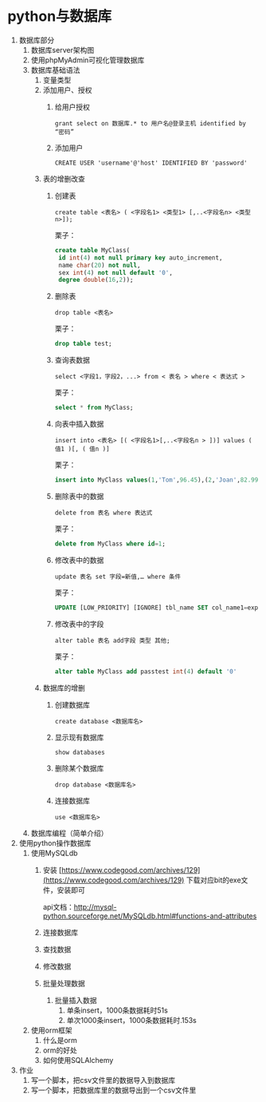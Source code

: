 # python与数据库

1. 数据库部分
    1. 数据库server架构图
    2. 使用phpMyAdmin可视化管理数据库
    3. 数据库基础语法
        1. 变量类型
        2. 添加用户、授权
            1. 给用户授权

                `grant select on 数据库.* to 用户名@登录主机 identified by “密码”`
            2. 添加用户

                `CREATE USER 'username'@'host' IDENTIFIED BY 'password'`
        3. 表的增删改查
            1. 创建表

                `create table <表名> ( <字段名1> <类型1> [,..<字段名n> <类型n>]);`

                栗子：

                ```sql
                create table MyClass(
                 id int(4) not null primary key auto_increment,
                 name char(20) not null,
                 sex int(4) not null default '0',
                 degree double(16,2));
                ```
            2. 删除表

                `drop table <表名>`

                栗子：

                ```sql
                drop table test;
                ```
            3. 查询表数据

                `select <字段1，字段2，...> from < 表名 > where < 表达式 >`

                栗子：

                ```sql
                select * from MyClass;
                ```
            4. 向表中插入数据

                `insert into <表名> [( <字段名1>[,..<字段名n > ])] values ( 值1 )[, ( 值n )]`

                栗子：

                ```sql
                insert into MyClass values(1,'Tom',96.45),(2,'Joan',82.99), (2,'Wang', 96.59);
                ```
            5. 删除表中的数据

                `delete from 表名 where 表达式`

                栗子：

                ```sql
                delete from MyClass where id=1;
                ```
            6. 修改表中的数据

                `update 表名 set 字段=新值,… where 条件`

                栗子：

                ```sql
                UPDATE [LOW_PRIORITY] [IGNORE] tbl_name SET col_name1=expr1 [, col_name2=expr2 ...] [WHERE where_definition] [ORDER BY ...] [LIMIT row_count]
                ```
            7. 修改表中的字段

                `alter table 表名 add字段 类型 其他;`

                栗子：

                ```sql
                alter table MyClass add passtest int(4) default '0'
                ```
        4. 数据库的增删
            1. 创建数据库

                `create database <数据库名>`
            2. 显示现有数据库

                `show databases`
            3.  删除某个数据库

                `drop database <数据库名>`
            4. 连接数据库

                `use <数据库名>`
    4. 数据库编程（简单介绍）
2. 使用python操作数据库
    1. 使用MySQLdb
        1. 安装 [https://www.codegood.com/archives/129](https://www.codegood.com/archives/129) 下载对应bit的exe文件，安装即可

            api文档：http://mysql-python.sourceforge.net/MySQLdb.html#functions-and-attributes
        1. 连接数据库
        2. 查找数据
        3. 修改数据
        4. 批量处理数据
            1. 批量插入数据
                1. 单条insert，1000条数据耗时51s
                2. 单次1000条insert，1000条数据耗时.153s
    2. 使用orm框架
        1. 什么是orm
        2. orm的好处
        3. 如何使用SQLAlchemy
3. 作业
    1. 写一个脚本，把csv文件里的数据导入到数据库
    2. 写一个脚本，把数据库里的数据导出到一个csv文件里